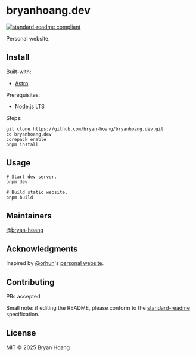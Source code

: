 # bryanhoang.dev

[![standard-readme compliant](https://img.shields.io/badge/standard--readme-OK-green.svg?style=flat-square)](https://github.com/RichardLitt/standard-readme)

Personal website.

## Install

Built-with:

- [Astro](https://astro.build)

Prerequisites:

- [Node.js](https://nodejs.org/en/download) LTS

Steps:

```console
git clone https://github.com/bryan-hoang/bryanhoang.dev.git
cd bryanhoang.dev
corepack enable
pnpm install
```

## Usage

```console
# Start dev server.
pnpm dev

# Build static website.
pnpm build
```

## Maintainers

[@bryan-hoang](https://github.com/bryan-hoang)

## Acknowledgments

Inspired by [@orhun](https://github.com/orhun)'s [personal website](https://orhun.dev/).

## Contributing

PRs accepted.

Small note: if editing the README, please conform to the
[standard-readme](https://github.com/RichardLitt/standard-readme) specification.

## License

MIT © 2025 Bryan Hoang
